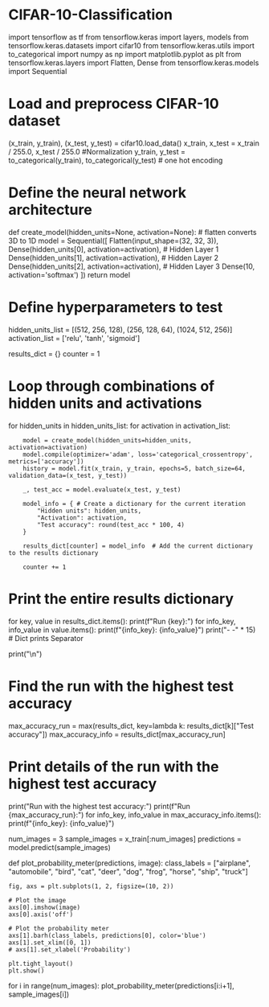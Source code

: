 # CIFAR-10-Classification

import tensorflow as tf
from tensorflow.keras import layers, models
from tensorflow.keras.datasets import cifar10
from tensorflow.keras.utils import to_categorical
import numpy as np
import matplotlib.pyplot as plt
from tensorflow.keras.layers import Flatten, Dense
from tensorflow.keras.models import Sequential

# Load and preprocess CIFAR-10 dataset
(x_train, y_train), (x_test, y_test) = cifar10.load_data()
x_train, x_test = x_train / 255.0, x_test / 255.0    #Normalization
y_train, y_test = to_categorical(y_train), to_categorical(y_test) # one hot encoding
     
# Define the neural network architecture
def create_model(hidden_units=None, activation=None): # flatten converts 3D to 1D
    model = Sequential([
        Flatten(input_shape=(32, 32, 3)),
        Dense(hidden_units[0], activation=activation), # Hidden Layer 1
        Dense(hidden_units[1], activation=activation), # Hidden Layer 2
        Dense(hidden_units[2], activation=activation), # Hidden Layer 3
        Dense(10, activation='softmax')
    ])
    return model

# Define hyperparameters to test
hidden_units_list = [(512, 256, 128), (256, 128, 64), (1024, 512, 256)]
activation_list = ['relu', 'tanh', 'sigmoid']

results_dict = {}
counter = 1

# Loop through combinations of hidden units and activations
for hidden_units in hidden_units_list:
    for activation in activation_list:

        model = create_model(hidden_units=hidden_units, activation=activation)
        model.compile(optimizer='adam', loss='categorical_crossentropy', metrics=['accuracy'])
        history = model.fit(x_train, y_train, epochs=5, batch_size=64, validation_data=(x_test, y_test))

        _, test_acc = model.evaluate(x_test, y_test)

        model_info = { # Create a dictionary for the current iteration
            "Hidden units": hidden_units,
            "Activation": activation,
            "Test accuracy": round(test_acc * 100, 4)
        }

        results_dict[counter] = model_info  # Add the current dictionary to the results dictionary

        counter += 1
        
# Print the entire results dictionary
for key, value in results_dict.items():
    print(f"Run {key}:")
    for info_key, info_value in value.items():
        print(f"{info_key}: {info_value}")
    print("- -" * 15)  # Dict prints Separator

print("\n")

# Find the run with the highest test accuracy
max_accuracy_run = max(results_dict, key=lambda k: results_dict[k]["Test accuracy"])
max_accuracy_info = results_dict[max_accuracy_run]

# Print details of the run with the highest test accuracy
print("Run with the highest test accuracy:")
print(f"Run {max_accuracy_run}:")
for info_key, info_value in max_accuracy_info.items():
    print(f"{info_key}: {info_value}")
    
num_images = 3
sample_images = x_train[:num_images]
predictions = model.predict(sample_images)

def plot_probability_meter(predictions, image):
    class_labels = ["airplane", "automobile", "bird", "cat", "deer", "dog", "frog", "horse", "ship", "truck"]

    fig, axs = plt.subplots(1, 2, figsize=(10, 2))

    # Plot the image
    axs[0].imshow(image)
    axs[0].axis('off')

    # Plot the probability meter
    axs[1].barh(class_labels, predictions[0], color='blue')
    axs[1].set_xlim([0, 1])
    # axs[1].set_xlabel('Probability')

    plt.tight_layout()
    plt.show()

for i in range(num_images):
    plot_probability_meter(predictions[i:i+1], sample_images[i])

